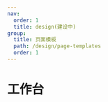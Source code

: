 ```yaml
---
nav:
  order: 1
  title: design(建设中)
group:
  title: 页面模板
  path: /design/page-templates
  order: 1
---
```


# 工作台
